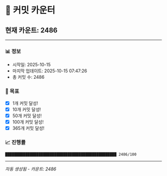 # 🔢 커밋 카운터

## 현재 카운트: 2486

---

### 📊 정보
- 시작일: 2025-10-15
- 마지막 업데이트: 2025-10-15 07:47:26
- 총 커밋 수: 2486

### 🎯 목표
- [x] 1개 커밋 달성!
- [x] 10개 커밋 달성!
- [x] 50개 커밋 달성!
- [x] 100개 커밋 달성!
- [x] 365개 커밋 달성!

### 📈 진행률
```
██████████████████████████████████████████████████ 2486/100
```

---
*자동 생성됨 - 카운트: 2486*
